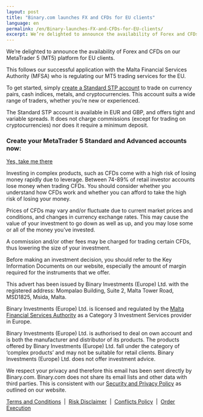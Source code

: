```yaml
---
layout: post
title: "Binary.com launches FX and CFDs for EU clients"
language: en
permalink: /en/Binary-launches-FX-and-CFDs-for-EU-clients/
excerpt: We’re delighted to announce the availability of Forex and CFDs on our MetaTrader 5 (MT5) platform for EU clients. This follows our successful application with the Malta Financial Services Authority (MFSA) who is regulating our MT5 trading services for the EU...
---
```

We’re delighted to announce the availability of Forex and CFDs on our MetaTrader 5 (MT5) platform for EU clients.

This follows our successful application with the Malta Financial Services Authority (MFSA) who is regulating our MT5 trading services for the EU.

To get started, simply <a href="https://www.binary.com/en/user/metatrader.html">create a Standard STP account</a> to trade on currency pairs, cash indices, metals, and cryptocurrencies. This account suits a wide range of traders, whether you’re new or experienced.

The Standard STP account is available in EUR and GBP, and offers tight and variable spreads. It does not charge commissions (except for trading on cryptocurrencies) nor does it require a minimum deposit.

<div class="cta">
    <h3>Create your MetaTrader 5 Standard and Advanced accounts now:</h3>
    <a class="button" href="https://www.binary.com/en/user/metatrader.html"><span>Yes, take me there</span></a>
</div>

<p class="font-s">Investing in complex products, such as CFDs come with a high risk of losing money rapidly due to leverage. Between 74-89% of retail investor accounts lose money when trading CFDs. You should consider whether you understand how CFDs work and whether you can afford to take the high risk of losing your money.</p>

<p class="font-s">Prices of CFDs may vary and/or fluctuate due to current market prices and conditions, and changes in currency exchange rates. This may cause the value of your investment to go down as well as up, and you may lose some or all of the money you’ve invested.</p>

<p class="font-s">A commission and/or other fees may be charged for trading certain CFDs, thus lowering the size of your investment.</p>

<p class="font-s">Before making an investment decision, you should refer to the Key Information Documents on our website, especially the amount of margin required for the instruments that we offer.</p>

<p class="font-s">This advert has been issued by Binary Investments (Europe) Ltd. with the registered address: Mompalao Building, Suite 2, Malta Tower Road, MSD1825, Msida, Malta.</p>

<p class="font-s">Binary Investments (Europe) Ltd. is licensed and regulated by the <a href="https://www.mfsa.com.mt/">Malta Financial Services Authority</a> as a Category 3 Investment Services provider in Europe.</p>

<p class="font-s">Binary Investments (Europe) Ltd. is authorised to deal on own account and is both the manufacturer and distributor of its products. The products offered by Binary Investments (Europe) Ltd. fall under the category of ‘complex products’ and may not be suitable for retail clients. Binary Investments (Europe) Ltd. does not offer investment advice.</p>

<p class="font-s">We respect your privacy and therefore this email has been sent directly by Binary.com. Binary.com does not share its email lists and other data with third parties. This is consistent with our <a href="https://www.binary.com/en/terms-and-conditions.html#privacy">Security and Privacy Policy</a> as outlined on our website.</p>

<p class="font-s"><a href="https://www.binary.com/en/terms-and-conditions.html#legal" target="_blank">Terms and Conditions</a>  &nbsp;|&nbsp; <a href="https://www.binary.com/en/terms-and-conditions.html#risk" target="_blank">Risk Disclaimer</a> &nbsp;|&nbsp; <a href="https://www.binary.com/en/terms-and-conditions.html#conflicts-policy" target="_blank">Conflicts Policy</a> &nbsp;|&nbsp; <a href="https://www.binary.com/en/terms-and-conditions.html#order-execution" target="_blank">Order Execution</a></p>